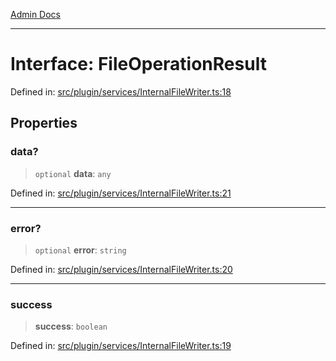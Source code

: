 [Admin Docs](/)

***

# Interface: FileOperationResult

Defined in: [src/plugin/services/InternalFileWriter.ts:18](https://github.com/PalisadoesFoundation/talawa-admin/blob/main/src/plugin/services/InternalFileWriter.ts#L18)

## Properties

### data?

> `optional` **data**: `any`

Defined in: [src/plugin/services/InternalFileWriter.ts:21](https://github.com/PalisadoesFoundation/talawa-admin/blob/main/src/plugin/services/InternalFileWriter.ts#L21)

***

### error?

> `optional` **error**: `string`

Defined in: [src/plugin/services/InternalFileWriter.ts:20](https://github.com/PalisadoesFoundation/talawa-admin/blob/main/src/plugin/services/InternalFileWriter.ts#L20)

***

### success

> **success**: `boolean`

Defined in: [src/plugin/services/InternalFileWriter.ts:19](https://github.com/PalisadoesFoundation/talawa-admin/blob/main/src/plugin/services/InternalFileWriter.ts#L19)
